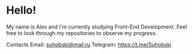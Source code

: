 # Hello!

My name is Alex and I'm currently studying Front-End Development.
Feel free to look through my repositories to observe my progress.

Contacts
Email: suhobski@mail.ru
Telegram: https://t.me/Suhobski
